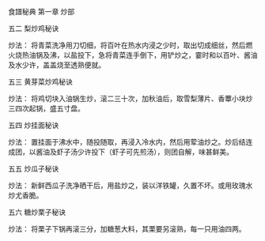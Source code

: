 食譜秘典 第一章 炒部

五二 梨炒鸡秘诀

炒法：
将青菜洗净用刀切细，将百叶在热水内浸之少时，取出切成细丝，然后燃火烧热油锅及沸，以盐投下，急将青菜连手倒下，用铲炒之，霎时和以百叶、酱油及水少许，盖盖烧至透熟便就。

五三 黄芽菜炒鸡秘诀

炒法：
将鸡切块入油锅生炒，滚二三十次，加秋油后，取雪梨薄片、香蕈小块炒三四次起锅，盛五寸盘。

五四 炒挂面秘诀

炒法：
置挂面于沸水中，随投随取，再浸入冷水内，然后用荤油炒之。炒后结连成团，以酱油及虾子汤少许投下（虾子可先煎汤），则团自解，味甚鲜美。

五五 炒瓜子秘诀

炒法：
新鲜西瓜子洗净晒干后，用盐炒之，装以洋铁罐，久置不坏。或用玫瑰水炒尤香脆。

五六 糖炒栗子秘诀

炒法：
将栗子下锅再滚三分，加糖葱大料，其栗要另滚熟，每一只用油四两。
